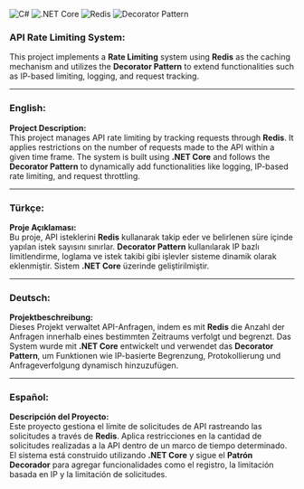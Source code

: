 ![C#](https://img.shields.io/badge/language-C%23-blue)
![.NET Core](https://img.shields.io/badge/.NET%20Core-8-blue)
![Redis](https://img.shields.io/badge/Redis-Cache-red)
![Decorator Pattern](https://img.shields.io/badge/Pattern-Decorator-green)

### API Rate Limiting System:
This project implements a **Rate Limiting** system using **Redis** as the caching mechanism and utilizes the **Decorator Pattern** to extend functionalities such as IP-based limiting, logging, and request tracking.

---

### English:

**Project Description:**  
This project manages API rate limiting by tracking requests through **Redis**. It applies restrictions on the number of requests made to the API within a given time frame. The system is built using **.NET Core** and follows the **Decorator Pattern** to dynamically add functionalities like logging, IP-based rate limiting, and request throttling.

---

### Türkçe:

**Proje Açıklaması:**  
Bu proje, API isteklerini **Redis** kullanarak takip eder ve belirlenen süre içinde yapılan istek sayısını sınırlar. **Decorator Pattern** kullanılarak IP bazlı limitlendirme, loglama ve istek takibi gibi işlevler sisteme dinamik olarak eklenmiştir. Sistem **.NET Core** üzerinde geliştirilmiştir.

---

### Deutsch:

**Projektbeschreibung:**  
Dieses Projekt verwaltet API-Anfragen, indem es mit **Redis** die Anzahl der Anfragen innerhalb eines bestimmten Zeitraums verfolgt und begrenzt. Das System wurde mit **.NET Core** entwickelt und verwendet das **Decorator Pattern**, um Funktionen wie IP-basierte Begrenzung, Protokollierung und Anfrageverfolgung dynamisch hinzuzufügen.

---

### Español:

**Descripción del Proyecto:**  
Este proyecto gestiona el límite de solicitudes de API rastreando las solicitudes a través de **Redis**. Aplica restricciones en la cantidad de solicitudes realizadas a la API dentro de un marco de tiempo determinado. El sistema está construido utilizando **.NET Core** y sigue el **Patrón Decorador** para agregar funcionalidades como el registro, la limitación basada en IP y la limitación de solicitudes.
